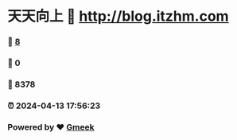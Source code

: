 # 天天向上 :link: http://blog.itzhm.com 
### :page_facing_up: [8](http://blog.itzhm.com/tag.html) 
### :speech_balloon: 0 
### :hibiscus: 8378 
### :alarm_clock: 2024-04-13 17:56:23 
### Powered by :heart: [Gmeek](https://github.com/Meekdai/Gmeek)

